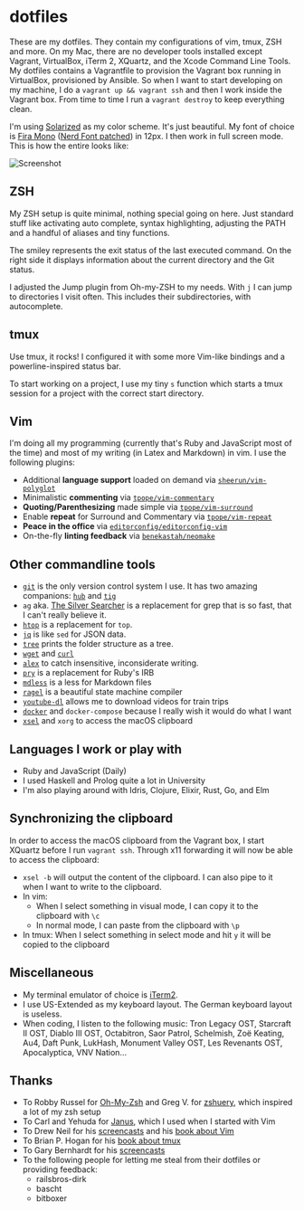 # dotfiles

These are my dotfiles. They contain my configurations of vim, tmux, ZSH and more. On my Mac, there are no developer tools installed except Vagrant, VirtualBox, iTerm 2, XQuartz, and the Xcode Command Line Tools. My dotfiles contains a Vagrantfile to provision the Vagrant box running in VirtualBox, provisioned by Ansible. So when I want to start developing on my machine, I do a `vagrant up && vagrant ssh` and then I work inside the Vagrant box. From time to time I run a `vagrant destroy` to keep everything clean.

I'm using [Solarized](http://ethanschoonover.com/solarized) as my color scheme. It's just beautiful. My font of choice is [Fira Mono](https://mozilla.github.io/Fira) ([Nerd Font patched](https://github.com/ryanoasis/nerd-fonts)) in 12px. I then work in full screen mode. This is how the entire looks like:

![Screenshot](http://images.dohmen.io/dotfiles.png)

## ZSH

My ZSH setup is quite minimal, nothing special going on here. Just standard stuff like activating auto complete, syntax highlighting, adjusting the PATH and a handful of aliases and tiny functions.

The smiley represents the exit status of the last executed command. On the right side it displays information about the current directory and the Git status.

I adjusted the Jump plugin from Oh-my-ZSH to my needs. With `j` I can jump to directories I visit often. This includes their subdirectories, with autocomplete.

## tmux

Use tmux, it rocks!
I configured it with some more Vim-like bindings and a powerline-inspired status bar.

To start working on a project, I use my tiny `s` function which starts a tmux session for a project with the correct start directory.

## Vim

I'm doing all my programming (currently that's Ruby and JavaScript most of the time) and most of my writing (in Latex and Markdown) in vim. I use the following plugins:

* Additional **language support** loaded on demand via [`sheerun/vim-polyglot`](https://github.com/sheerun/vim-polyglot)
* Minimalistic **commenting** via [`tpope/vim-commentary`](https://github.com/tpope/vim-commentary)
* **Quoting/Parenthesizing** made simple via [`tpope/vim-surround`](https://github.com/tpope/vim-surround)
* Enable **repeat** for Surround and Commentary via [`tpope/vim-repeat`](https://github.com/tpope/vim-repeat)
* **Peace in the office** via [`editorconfig/editorconfig-vim`](https://github.com/editorconfig/editorconfig-vim)
* On-the-fly **linting feedback** via [`benekastah/neomake`](https://github.com/benekastah/neomake)

## Other commandline tools

* [`git`](https://www.git-scm.com) is the only version control system I use. It has two amazing companions: [`hub`](http://hub.github.com) and [`tig`](http://jonas.nitro.dk/tig)
* `ag` aka. [The Silver Searcher](https://github.com/ggreer/the_silver_searcher) is a replacement for grep that is so fast, that I can't really believe it.
* [`htop`](https://github.com/max-horvath/htop-osx) is a replacement for `top`.
* [`jq`](http://stedolan.github.io/jq) is like `sed` for JSON data.
* [`tree`](http://mama.indstate.edu/users/ice/tree) prints the folder structure as a tree.
* [`wget`](http://www.gnu.org/software/wget) and [`curl`](http://curl.haxx.se)
* [`alex`](http://alexjs.com) to catch insensitive, inconsiderate writing.
* [`pry`](http://pryrepl.org) is a replacement for Ruby's IRB
* [`mdless`](http://brettterpstra.com/projects/mdless) is a less for Markdown files
* [`ragel`](http://www.colm.net/open-source/ragel) is a beautiful state machine compiler
* [`youtube-dl`](https://rg3.github.io/youtube-dl) allows me to download videos for train trips
* [`docker`](https://www.docker.com) and `docker-compose` because I really wish it would do what I want
* [`xsel`](http://xsel.sourceforge.net) and `xorg` to access the macOS clipboard

## Languages I work or play with

* Ruby and JavaScript (Daily)
* I used Haskell and Prolog quite a lot in University
* I'm also playing around with Idris, Clojure, Elixir, Rust, Go, and Elm

## Synchronizing the clipboard

In order to access the macOS clipboard from the Vagrant box, I start XQuartz before I run `vagrant ssh`. Through x11 forwarding it will now be able to access the clipboard:

* `xsel -b` will output the content of the clipboard. I can also pipe to it when I want to write to the clipboard.
* In vim:
    * When I select something in visual mode, I can copy it to the clipboard with `\c`
    * In normal mode, I can paste from the clipboard with `\p`
* In tmux: When I select something in select mode and hit `y` it will be copied to the clipboard

## Miscellaneous

* My terminal emulator of choice is [iTerm2](http://www.iterm2.com).
* I use US-Extended as my keyboard layout. The German keyboard layout is useless.
* When coding, I listen to the following music: Tron Legacy OST, Starcraft II OST, Diablo III OST, Octabitron, Saor Patrol, Schelmish, Zoë Keating, Au4, Daft Punk, LukHash, Monument Valley OST, Les Revenants OST, Apocalyptica, VNV Nation...

## Thanks

* To Robby Russel for [Oh-My-Zsh](https://github.com/robbyrussell/oh-my-zsh) and Greg V. for [zshuery](https://github.com/myfreeweb/zshuery), which inspired a lot of my zsh setup
* To Carl and Yehuda for [Janus](https://github.com/carlhuda/janus), which I used when I started with Vim
* To Drew Neil for his [screencasts](http://vimcasts.org) and his [book about Vim](http://pragprog.com/book/dnvim/practical-vim)
* To Brian P. Hogan for his [book about tmux](http://pragprog.com/book/bhtmux/tmux)
* To Gary Bernhardt for his [screencasts](https://www.destroyallsoftware.com/screencasts)
* To the following people for letting me steal from their dotfiles or providing feedback:
  * railsbros-dirk
  * bascht
  * bitboxer
